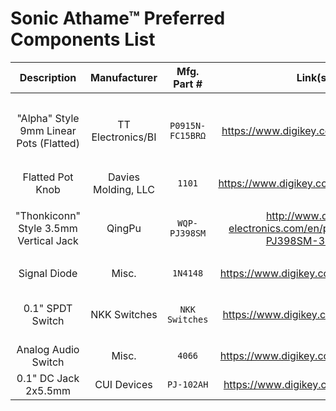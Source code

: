 # Sonic Athame™ Preferred Components List
| Description | Manufacturer | Mfg. Part # | Link(s) | Notes |
| :---------: | :----------: | :---------: | :--: | :---: |
| "Alpha" Style 9mm Linear Pots (Flatted) | TT Electronics/BI | `P0915N-FC15BRΩ` | https://www.digikey.com/short/zbdp2f | Replaces `RD901F-40-15R1-BΩ`, Values for Ω: 10K, 100K |
| Flatted Pot Knob | Davies Molding, LLC | `1101` | https://www.digikey.com/short/zbv9mm |  |
| "Thonkiconn" Style 3.5mm Vertical Jack | QingPu | `WQP-PJ398SM` | http://www.qingpu-electronics.com/en/products/WQP-PJ398SM-362.html | Other part numbers: `WQP-WQP518MA`, `PJ398SM` |
| Signal Diode | Misc. | `1N4148` | https://www.digikey.com/short/zbdp78 | Various packages |
| 0.1" SPDT Switch | NKK Switches | `NKK Switches` | https://www.digikey.com/short/zbvtvq | Height compatible with pots and jacks |
| Analog Audio Switch | Misc. | `4066` | https://www.digikey.com/short/zbdp39 | Various packages |
| 0.1" DC Jack 2x5.5mm | CUI Devices | `PJ-102AH` | https://www.digikey.com/short/zbdj1r |  |
